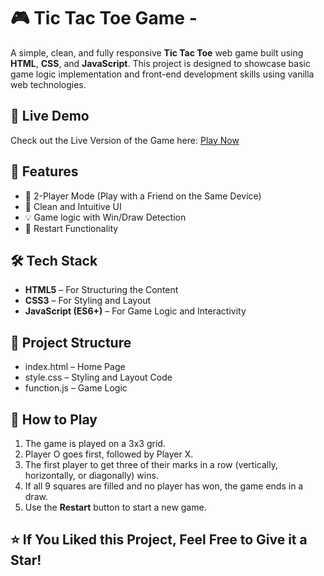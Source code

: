 # 🎮 Tic Tac Toe Game - 

A simple, clean, and fully responsive **Tic Tac Toe** web game built using **HTML**, **CSS**, and **JavaScript**. This project is designed to showcase basic game logic implementation and front-end development skills using vanilla web technologies.


## 🔗 Live Demo

Check out the Live Version of the Game here: [Play Now](https://yashrajurkar07.github.io/Tic_Tac_Toe/)

## 🚀 Features

- 🧠 2-Player Mode (Play with a Friend on the Same Device)
- 🧼 Clean and Intuitive UI
- 💡 Game logic with Win/Draw Detection
- 🔄 Restart Functionality

## 🛠️ Tech Stack

- **HTML5** – For Structuring the Content
- **CSS3** – For Styling and Layout
- **JavaScript (ES6+)** – For Game Logic and Interactivity

## 📂 Project Structure
- index.html – Home Page
- style.css – Styling and Layout Code
- function.js – Game Logic

## 🧠 How to Play

1. The game is played on a 3x3 grid.
2. Player O goes first, followed by Player X.
3. The first player to get three of their marks in a row (vertically, horizontally, or diagonally) wins.
4. If all 9 squares are filled and no player has won, the game ends in a draw.
5. Use the **Restart** button to start a new game.

## ⭐ If You Liked this Project, Feel Free to Give it a Star!
